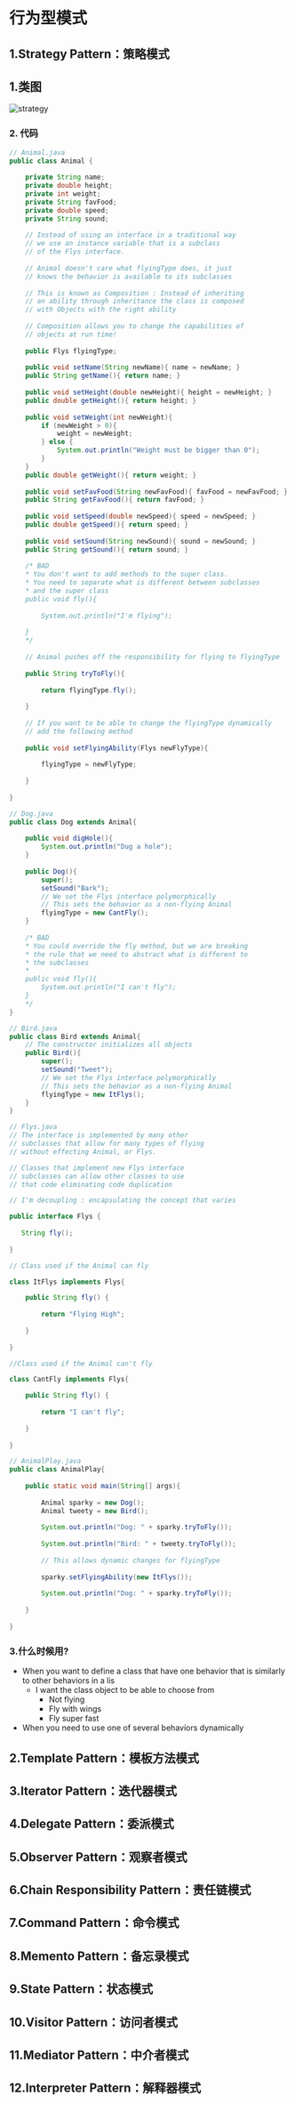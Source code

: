 # 行为型模式

## 1.Strategy Pattern：策略模式



## 1.类图

![strategy](./StrategyPattern.png)

### 2. 代码

```java
// Animal.java
public class Animal {
	
	private String name;
	private double height;
	private int weight;
	private String favFood;
	private double speed;
	private String sound;
	
	// Instead of using an interface in a traditional way
	// we use an instance variable that is a subclass
	// of the Flys interface.
	
	// Animal doesn't care what flyingType does, it just
	// knows the behavior is available to its subclasses
	
	// This is known as Composition : Instead of inheriting
	// an ability through inheritance the class is composed
	// with Objects with the right ability
	
	// Composition allows you to change the capabilities of 
	// objects at run time!
	
	public Flys flyingType;
	
	public void setName(String newName){ name = newName; }
	public String getName(){ return name; }
	
	public void setHeight(double newHeight){ height = newHeight; }
	public double getHeight(){ return height; }
	
	public void setWeight(int newWeight){ 
		if (newWeight > 0){
			weight = newWeight; 
		} else {
			System.out.println("Weight must be bigger than 0");
		}
	}
	public double getWeight(){ return weight; }
	
	public void setFavFood(String newFavFood){ favFood = newFavFood; }
	public String getFavFood(){ return favFood; }
	
	public void setSpeed(double newSpeed){ speed = newSpeed; }
	public double getSpeed(){ return speed; }
	
	public void setSound(String newSound){ sound = newSound; }
	public String getSound(){ return sound; }
	
	/* BAD
	* You don't want to add methods to the super class.
	* You need to separate what is different between subclasses
	* and the super class
	public void fly(){
		
		System.out.println("I'm flying");
		
	}
	*/
	
	// Animal pushes off the responsibility for flying to flyingType
	
	public String tryToFly(){
		
		return flyingType.fly();
		
	}
	
	// If you want to be able to change the flyingType dynamically
	// add the following method
	
	public void setFlyingAbility(Flys newFlyType){
		
		flyingType = newFlyType;
		
	}
	
}
```

```java
// Dog.java
public class Dog extends Animal{
  
	public void digHole(){
		System.out.println("Dug a hole");	
	}
	
	public Dog(){
		super();
		setSound("Bark");	
		// We set the Flys interface polymorphically
		// This sets the behavior as a non-flying Animal
		flyingType = new CantFly();
	}
	
	/* BAD
	* You could override the fly method, but we are breaking
	* the rule that we need to abstract what is different to 
	* the subclasses
	* 
	public void fly(){
		System.out.println("I can't fly");
	}
	*/
}
```

```java
// Bird.java
public class Bird extends Animal{
	// The constructor initializes all objects
	public Bird(){
		super();
		setSound("Tweet");
		// We set the Flys interface polymorphically
		// This sets the behavior as a non-flying Animal
		flyingType = new ItFlys();
	}
}
```

```java
// Flys.java
// The interface is implemented by many other
// subclasses that allow for many types of flying
// without effecting Animal, or Flys.

// Classes that implement new Flys interface
// subclasses can allow other classes to use
// that code eliminating code duplication

// I'm decoupling : encapsulating the concept that varies

public interface Flys {
	
   String fly();
   
}

// Class used if the Animal can fly

class ItFlys implements Flys{

	public String fly() {
		
		return "Flying High";
		
	}
	
}

//Class used if the Animal can't fly

class CantFly implements Flys{

	public String fly() {
		
		return "I can't fly";
		
	}
	
}
```

```java
// AnimalPlay.java
public class AnimalPlay{
	
	public static void main(String[] args){
		
		Animal sparky = new Dog();
		Animal tweety = new Bird();
		
		System.out.println("Dog: " + sparky.tryToFly());
		
		System.out.println("Bird: " + tweety.tryToFly());
		
		// This allows dynamic changes for flyingType
		
		sparky.setFlyingAbility(new ItFlys());
		
		System.out.println("Dog: " + sparky.tryToFly());
		
	}
	
}
```

### 3.什么时候用?

- When you want to define a class that have one behavior that is similarly to other behaviors in a lis
  - I want the class object to be able to choose from
    - Not flying
    - Fly with wings
    - Fly super fast
- When you need to use one of several behaviors dynamically

## 2.Template Pattern：模板方法模式

## 3.Iterator Pattern：迭代器模式

## 4.Delegate Pattern：委派模式

## 5.Observer Pattern：观察者模式

## 6.Chain Responsibility Pattern：责任链模式

## 7.Command Pattern：命令模式

## 8.Memento Pattern：备忘录模式

## 9.State Pattern：状态模式

## 10.Visitor Pattern：访问者模式

## 11.Mediator Pattern：中介者模式

## 12.Interpreter Pattern：解释器模式

